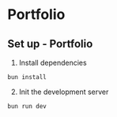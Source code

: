# Portfolio

## Set up - Portfolio
1. Install dependencies
```
bun install
```

2. Init the development server

```
bun run dev
```